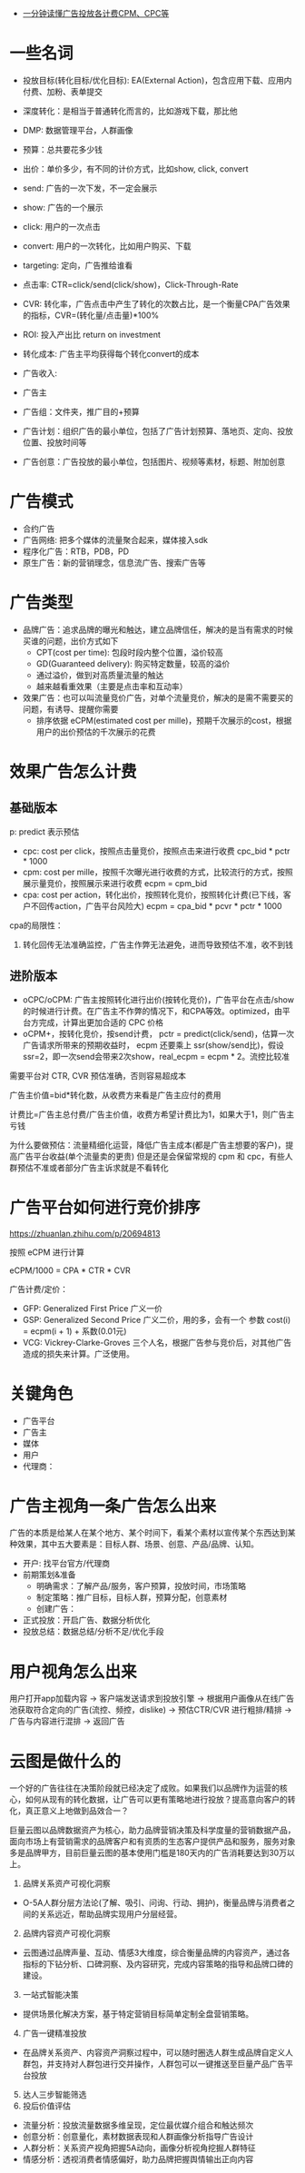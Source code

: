 - [一分钟读懂广告投放各计费CPM、CPC等](https://zhuanlan.zhihu.com/p/146391463)

# 一些名词

- 投放目标(转化目标/优化目标): EA(External Action)，包含应用下载、应用内付费、加粉、表单提交
- 深度转化：是相当于普通转化而言的，比如游戏下载，那比他


- DMP: 数据管理平台，人群画像
- 预算：总共要花多少钱
- 出价：单价多少，有不同的计价方式，比如show, click, convert
- send: 广告的一次下发，不一定会展示
- show: 广告的一个展示
- click: 用户的一次点击
- convert: 用户的一次转化，比如用户购买、下载
- targeting: 定向，广告推给谁看
- 点击率: CTR=click/send(click/show)，Click-Through-Rate
- CVR: 转化率，广告点击中产生了转化的次数占比，是一个衡量CPA广告效果的指标，CVR=(转化量/点击量)*100%
- ROI: 投入产出比 return on investment
- 转化成本: 广告主平均获得每个转化convert的成本
- 广告收入:

- 广告主
- 广告组：文件夹，推广目的+预算
- 广告计划：组织广告的最小单位，包括了广告计划预算、落地页、定向、投放位置、投放时间等
- 广告创意：广告投放的最小单位，包括图片、视频等素材，标题、附加创意

# 广告模式

- 合约广告
- 广告网络: 把多个媒体的流量聚合起来，媒体接入sdk
- 程序化广告：RTB，PDB，PD
- 原生广告：新的营销理念，信息流广告、搜索广告等


# 广告类型

- 品牌广告：追求品牌的曝光和触达，建立品牌信任，解决的是当有需求的时候买谁的问题，出价方式如下
  - CPT(cost per time): 包段时段内整个位置，溢价较高
  - GD(Guaranteed delivery): 购买特定数量，较高的溢价
  - 通过溢价，做到对高质量流量的触达
  - 越来越看重效果（主要是点击率和互动率）
- 效果广告：也可以叫流量竞价广告，对单个流量竞价，解决的是需不需要买的问题，有诱导、提醒你需要
  - 排序依据 eCPM(estimated cost per mille)，预期千次展示的cost，根据用户的出价预估的千次展示的花费

# 效果广告怎么计费

## 基础版本

p: predict 表示预估

- cpc: cost per click，按照点击量竞价，按照点击来进行收费 cpc_bid * pctr * 1000
- cpm: cost per mille，按照千次曝光进行收费的方式，比较流行的方式，按照展示量竞价，按照展示来进行收费 ecpm = cpm_bid
- cpa: cost per action，转化出价，按照转化竞价，按照转化计费(已下线，客户不回传action，广告平台风险大) ecpm = cpa_bid * pcvr * pctr * 1000

cpa的局限性：
1. 转化回传无法准确监控，广告主作弊无法避免，进而导致预估不准，收不到钱

## 进阶版本

- oCPC/oCPM: 广告主按照转化进行出价(按转化竞价)，广告平台在点击/show的时候进行计费。在广告主不作弊的情况下，和CPA等效。optimized，由平台方完成，计算出更加合适的 CPC 价格
- oCPM+，按转化竞价，按send计费， pctr = predict(click/send)，估算一次广告请求所带来的预期收益时， ecpm 还要乘上 ssr(show/send比)，假设ssr=2，即一次send会带来2次show，real_ecpm = ecpm * 2。流控比较准

需要平台对 CTR, CVR 预估准确，否则容易超成本

广告主价值=bid*转化数，从收费方来看是广告主应付的费用

计费比=广告主总付费/广告主价值，收费方希望计费比为1，如果大于1，则广告主亏钱

为什么要做预估：流量精细化运营，降低广告主成本(都是广告主想要的客户)，提高广告平台收益(单个流量卖的更贵)
但是还是会保留常规的 cpm 和 cpc，有些人群预估不准或者部分广告主诉求就是不看转化


# 广告平台如何进行竞价排序

https://zhuanlan.zhihu.com/p/20694813

按照 eCPM 进行计算

eCPM/1000 = CPA * CTR * CVR

广告计费/定价：
- GFP: Generalized First Price 广义一价
- GSP: Generalized Second Price 广义二价，用的多，会有一个 参数 cost(i) = ecpm(i + 1) + 系数(0.01元)
- VCG: Vickrey-Clarke-Groves 三个人名，根据广告参与竞价后，对其他广告造成的损失来计算。广泛使用。

# 关键角色

- 广告平台
- 广告主
- 媒体
- 用户
- 代理商：

# 广告主视角一条广告怎么出来

广告的本质是给某人在某个地方、某个时间下，看某个素材以宣传某个东西达到某种效果，其中五大要素是：目标人群、场景、创意、产品/品牌、认知。

- 开户: 找平台官方/代理商
- 前期策划&准备
  - 明确需求：了解产品/服务，客户预算，投放时间，市场策略
  - 制定策略：推广目标，目标人群，预算分配，创意素材
  - 创建广告：
- 正式投放：开启广告、数据分析优化
- 投放总结：数据总结/分析不足/优化手段

# 用户视角怎么出来

用户打开app加载内容 -> 客户端发送请求到投放引擎 -> 根据用户画像从在线广告池获取符合定向的广告(流控、频控，dislike) -> 预估CTR/CVR 进行粗排/精排 -> 广告与内容进行混排 -> 返回广告

# 云图是做什么的

一个好的广告往往在决策阶段就已经决定了成败。如果我们以品牌作为运营的核心，如何从现有的转化数据，让广告可以更有策略地进行投放？提高意向客户的转化，真正意义上地做到品效合一？

巨量云图以品牌数据资产为核心，助力品牌营销决策及科学度量的营销数据产品，面向市场上有营销需求的品牌客户和有资质的生态客户提供产品和服务，服务对象多是品牌甲方，目前巨量云图的基本使用门槛是180天内的广告消耗要达到30万以上。

1. 品牌关系资产可视化洞察
  - O-5A人群分层方法论(了解、吸引、问询、行动、拥护)，衡量品牌与消费者之间的关系远近，帮助品牌实现用户分层经营。
2. 品牌内容资产可视化洞察
  - 云图通过品牌声量、互动、情感3大维度，综合衡量品牌的内容资产，通过各指标的下钻分析、口碑洞察、及内容研究，完成内容策略的指导和品牌口碑的建设。
3. 一站式智能决策
  - 提供场景化解决方案，基于特定营销目标简单定制全盘营销策略。
4. 广告一键精准投放
  - 在品牌关系资产、内容资产洞察过程中，可以随时圈选人群生成品牌自定义人群包，并支持对人群包进行交并操作，人群包可以一键推送至巨量产品广告平台投放
5. 达人三步智能筛选
6. 投后价值评估
  - 流量分析：投放流量数据多维呈现，定位最优媒介组合和触达频次
  - 创意分析：创意量化，素材数据表现和人群画像分析指导广告设计
  - 人群分析：关系资产视角把握5A动向，画像分析视角挖掘人群特征
  - 情感分析：透视消费者情感偏好，助力品牌把握舆情输出正向内容
